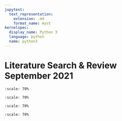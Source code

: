 ```yaml
---
jupytext:
  text_representation:
    extension: .md
    format_name: myst
kernelspec:
  display_name: Python 3
  language: python
  name: python3
---
```


# Literature Search & Review September 2021

```{figure} /_static/module2/LiteratureSearchExercise.png
:scale: 70%
```

```{figure} /_static/module2/ConnectedPapers-ProcessMining.png
:scale: 70%
```

```{figure} /_static/module2/ConnectedPapers-BPM.png
:scale: 70%
```

```{figure} /_static/module2/ConnectedPapers-GRC.png
:scale: 70%
```
